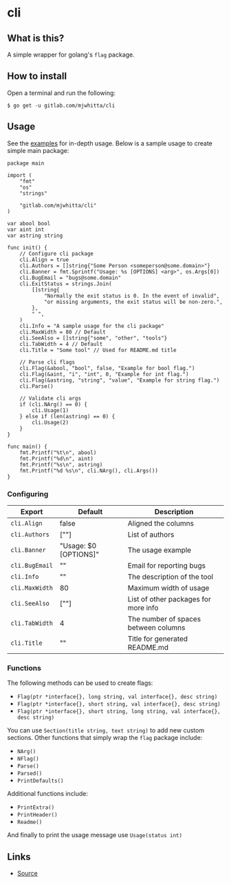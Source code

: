 # cli

## What is this?

A simple wrapper for golang's `flag` package.

## How to install

Open a terminal and run the following:

```
$ go get -u gitlab.com/mjwhitta/cli
```

## Usage

See the [examples](examples) for in-depth usage. Below is a sample
usage to create simple main package:

```
package main

import (
    "fmt"
    "os"
    "strings"

    "gitlab.com/mjwhitta/cli"
)

var abool bool
var aint int
var astring string

func init() {
    // Configure cli package
    cli.Align = true
    cli.Authors = []string{"Some Person <someperson@some.domain>"}
    cli.Banner = fmt.Sprintf("Usage: %s [OPTIONS] <arg>", os.Args[0])
    cli.BugEmail = "bugs@some.domain"
    cli.ExitStatus = strings.Join(
        []string{
            "Normally the exit status is 0. In the event of invalid",
            "or missing arguments, the exit status will be non-zero.",
        },
        " ",
    )
    cli.Info = "A sample usage for the cli package"
    cli.MaxWidth = 80 // Default
    cli.SeeAlso = []string{"some", "other", "tools"}
    cli.TabWidth = 4 // Default
    cli.Title = "Some tool" // Used for README.md title

    // Parse cli flags
    cli.Flag(&abool, "bool", false, "Example for bool flag.")
    cli.Flag(&aint, "i", "int", 0, "Example for int flag.")
    cli.Flag(&astring, "string", "value", "Example for string flag.")
    cli.Parse()

    // Validate cli args
    if (cli.NArg() == 0) {
        cli.Usage(1)
    } else if (len(astring) == 0) {
        cli.Usage(2)
    }
}

func main() {
    fmt.Printf("%t\n", abool)
    fmt.Printf("%d\n", aint)
    fmt.Printf("%s\n", astring)
    fmt.Printf("%d %s\n", cli.NArg(), cli.Args())
}
```

### Configuring

Export                | Default               | Description
------                | -------               | -----------
`cli.Align`           | false                 | Aligned the columns
`cli.Authors`         | [""]                  | List of authors
`cli.Banner`          | "Usage: $0 [OPTIONS]" | The usage example
`cli.BugEmail`        | ""                    | Email for reporting bugs
`cli.Info`            | ""                    | The description of the tool
`cli.MaxWidth`        | 80                    | Maximum width of usage
`cli.SeeAlso`         | [""]                  | List of other packages for more info
`cli.TabWidth`        | 4                     | The number of spaces between columns
`cli.Title`           | ""                    | Title for generated README.md

### Functions

The following methods can be used to create flags:

- `Flag(ptr *interface{}, long string, val interface{}, desc string)`
- `Flag(ptr *interface{}, short string, val interface{}, desc string)`
- `Flag(ptr *interface{}, short string, long string, val interface{}, desc string)`

You can use `Section(title string, text string)` to add new custom
sections. Other functions that simply wrap the `flag` package include:

- `NArg()`
- `NFlag()`
- `Parse()`
- `Parsed()`
- `PrintDefaults()`

Additional functions include:

- `PrintExtra()`
- `PrintHeader()`
- `Readme()`

And finally to print the usage message use `Usage(status int)`

## Links

- [Source](https://gitlab.com/mjwhitta/cli)
